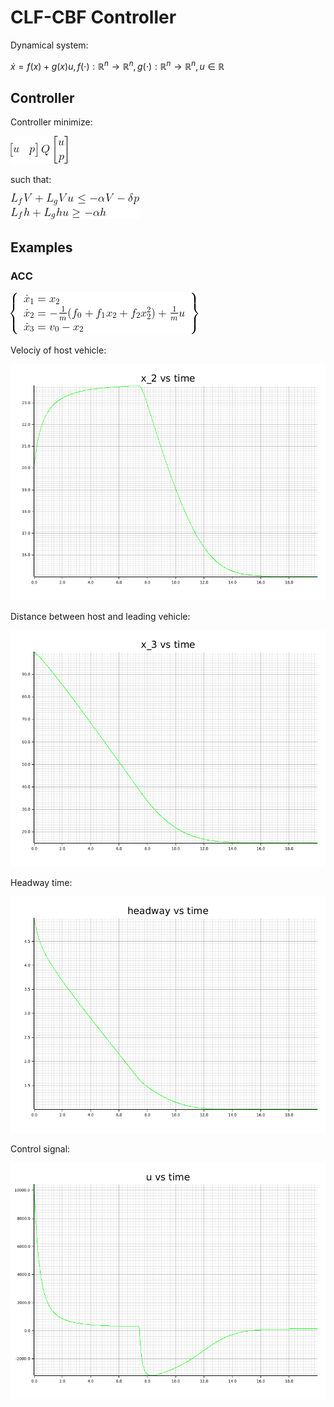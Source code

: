 # CLF-CBF Controller
Dynamical system:

$\dot{x} = f(x) + g(x)u, f(\cdot): \mathbb{R}^{n} \rightarrow \mathbb{R}^{n}, g(\cdot): \mathbb{R}^{n} \rightarrow \mathbb{R}^{n}, u \in \mathbb{R}$

## Controller
Controller minimize:

![quality](figs/q.png)

such that:

![quality](figs/st.png)

## Examples

### ACC

![quality](figs/model_acc.png)

Velociy of host vehicle:

![Opis alternatywny](examples/figures/acc_x_2.png)

Distance between host and leading vehicle:

![Opis alternatywny](examples/figures/acc_x_3.png)

Headway time:

![Opis alternatywny](examples/figures/acc_headway.png)

Control signal:

![Opis alternatywny](examples/figures/acc_u.png)